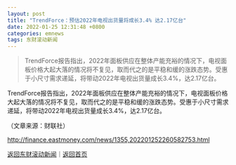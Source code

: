 ```yaml
---
layout: post
title: "TrendForce：预估2022年电视出货量将成长3.4% 达2.17亿台"
date: 2022-01-25 12:31:48 +0800
categories: emnews
tags: 东财滚动新闻
---
```

> TrendForce报告指出，2022年面板供应在整体产能充裕的情况下，电视面板价格大起大落的情况将不复见，取而代之的是平稳和缓的涨跌态势。受惠于小尺寸需求递延，将带动2022年电视出货量成长3.4%，达2.17亿台。

<p>TrendForce报告指出，2022年面板供应在整体产能充裕的情况下，电视面板价格大起大落的情况将不复见，取而代之的是平稳和缓的涨跌态势。受惠于小尺寸需求递延，将带动2022年电视出货量成长3.4%，达2.17亿台。</p><p class="em_media">（文章来源：财联社）</p>

<http://finance.eastmoney.com/news/1355,202201252260582753.html>

[返回东财滚动新闻](//finews.withounder.com/emnews/)｜[返回首页](//finews.withounder.com/)